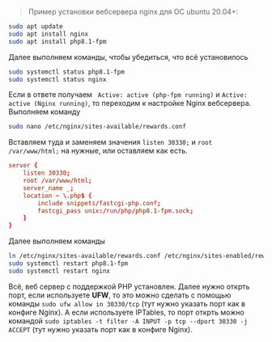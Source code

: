 > Пример установки вебсервера nginx для ОС ubuntu 20.04+:
```sh
sudo apt update
sudo apt install nginx
sudo apt install php8.1-fpm
```
Далее выполняем команды, чтобы убедиться, что всё установилось
```sh
sudo systemctl status php8.1-fpm
sudo systemctl status nginx
```
Если в ответе получаем ` Active: active (php-fpm running)` и  `Active: active (Nginx running)`, то переходим к настройке Nginx вебсервера.
Выполняем команду
```sh
sudo nano /etc/nginx/sites-available/rewards.conf
```
Вставляем туда и заменяем значения `listen 30330;` и `root /var/www/html;` на нужные, или оставляем как есть.
```conf
server {
    listen 30330;
    root /var/www/html;
    server_name _;
    location ~ \.php$ {
        include snippets/fastcgi-php.conf;
        fastcgi_pass unix:/run/php/php8.1-fpm.sock;
    }
}
```
Далее выполняем команды
```sh
ln /etc/nginx/sites-available/rewards.conf /etc/nginx/sites-enabled/rewards.conf
sudo systemctl restart php8.1-fpm
sudo systemctl restart nginx
```
Всё, веб сервер с поддержкой PHP установлен. Далее нужно открть порт, если используете **UFW**, то это можно сделать с помощью команды `sudo ufw allow in 30330/tcp` (тут нужно указать порт как в конфиге Nginx).
А если используете IPTables, то порт открть можно командой `sudo iptables -t filter -A INPUT -p tcp --dport 30330 -j ACCEPT` (тут нужно указать порт как в конфиге Nginx).
